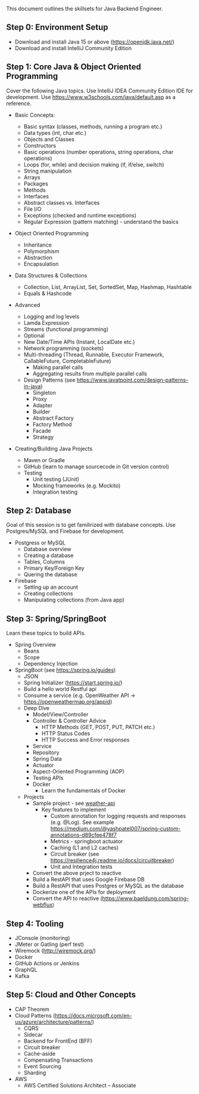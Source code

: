 This document outlines the skillsets for Java Backend Engineer.

## Step 0: Environment Setup
- Download and install Java 15 or above (https://openjdk.java.net/)
- Download and install IntelliJ Community Edition

## Step 1: Core Java & Object Oriented Programming
Cover the following Java topics.  Use IntelliJ IDEA Community Edition IDE for development.  Use https://www.w3schools.com/java/default.asp as a reference.
+ Basic Concepts:
  + Basic syntax (classes, methods, running a program etc.)
  + Data types (int, char etc.) 
  + Objects and Classes
  + Constructors
  + Basic operations (number operations, string operations, char operations)
  + Loops (for, while) and decision making (if, if/else, switch)
  + String manipulation
  + Arrays
  + Packages
  + Methods
  + Interfaces
  + Abstract classes vs. Interfaces
  + File I/O
  + Exceptions (checked and runtime exceptions)
  + Regular Expression (pattern matching) - understand the basics
+ Object Oriented Programming
  + Inheritance
  + Polymorphism
  + Abstraction
  + Encapsulation
+ Data Structures & Collections
  + Collection, List, ArrayList, Set, SortedSet, Map, Hashmap, Hashtable
  + Equals & Hashcode
+ Advanced
  + Logging and log levels
  + Lamda Expression
  + Streams (functional programming)
  + Optional
  + New Date/Time APIs (Instant, LocalDate etc.)
  + Network programming (sockets)
  + Multi-threading (Thread, Runnable, Executor Framework, CallableFuture, CompletableFuture)
    + Making parallel calls
    + Aggregating results from multiple parallel calls
  + Design Patterns (see https://www.javatpoint.com/design-patterns-in-java)
    + Singleton
    + Proxy
    + Adapter
    + Builder
    + Abstract Factory
    + Factory Method
    + Facade
    + Strategy

+ Creating/Building Java Projects
  + Maven or Gradle
  + GitHub (learn to manage sourcecode in Git version control)
  + Testing
    + Unit testing (JUnit)
    + Mocking frameworks (e.g. Mockito)
    + Integration testing

## Step 2: Database
Goal of this session is to get familirized with database concepts.  Use Postgres/MySQL and Firebase for development.
+ Postgress or MySQL
  + Database overview
  + Creating a database
  + Tables, Columns
  + Primary Key/Foreign Key
  + Quering the database
+ Firebase
  + Setting up an account
  + Creating collections
  + Manipulating collections (from Java app)
  
## Step 3: Spring/SpringBoot
Learn these topics to build APIs.  
+ Spring Overview  
  + Beans
  + Scope
  + Dependency Injection
+ SpringBoot (see https://spring.io/guides)
  + JSON
  + Spring Initializer (https://start.spring.io/)
  + Build a hello world Restful api
  + Consume a service (e.g. OpenWeather API -> https://openweathermap.org/appid)
  + Deep Dive
    + Model/View/Controller
    + Controller & Controller Advice
      + HTTP Methods (GET, POST, PUT, PATCH etc.)
      + HTTP Status Codes
      + HTTP Success and Error responses   
    + Service
    + Repository
    + Spring Data
    + Actuator
    + Aspect-Oriented Programming (AOP)
    + Testing APIs
    + Docker
      + Learn the fundamentals of Docker
  + Projects
    + Sample project - see [weather-api](https://github.com/joshknair/weather-api)
      +  Key features to implement
         + Custom annotation for logging requests and responses (e.g.  @Log).  See example https://medium.com/@yashpatel007/spring-custom-annotations-d89cfee478f7
         + Metrics - springboot actuator
         + Caching (L1 and L2 caches)
         + Circuit breaker (see https://resilience4j.readme.io/docs/circuitbreaker)
         + Unit and Integration tests
    + Convert the above prject to reactive
    + Build a RestAPI that uses Google Firebase DB
    + Build a RestAPI that uses Postgres or MySQL as the database
    + Dockerize one of the APIs for deployment
    + Convert the API to reactive (https://www.baeldung.com/spring-webflux)

## Step 4: Tooling
+ JConsole (monitoring)
+ JMeter or Gatling (perf test)
+ Wiremock (http://wiremock.org/)
+ Docker
+ GitHub Actions or Jenkins
+ GraphQL
+ Kafka
## Step 5: Cloud and Other Concepts 
- CAP Theorem 
- Cloud Patterns (https://docs.microsoft.com/en-us/azure/architecture/patterns/)
  - CQRS
  - Sidecar
  - Backend for FrontEnd (BFF)
  - Circuit breaker
  - Cache-aside
  - Compensating Transactions
  - Event Sourcing
  - Sharding
- AWS 
  - AWS Certified Solutions Architect – Associate

